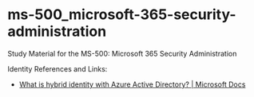 # ms-500_microsoft-365-security-administration
Study Material for the MS-500: Microsoft 365 Security Administration

Identity References and Links:
* [What is hybrid identity with Azure Active Directory? | Microsoft Docs](https://docs.microsoft.com/en-us/azure/active-directory/hybrid/whatis-hybrid-identity)
